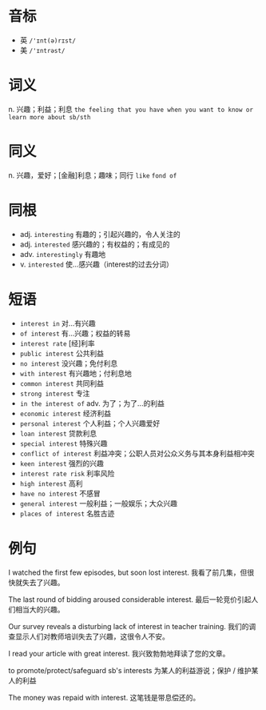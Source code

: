 # 音标

- 英 `/'ɪnt(ə)rɪst/`
- 美 `/'ɪntrəst/`

# 词义

n. 兴趣；利益；利息
`the feeling that you have when you want to know or learn more about sb/sth`

# 同义

n. 兴趣，爱好；[金融]利息；趣味；同行
`like` `fond of`

# 同根

- adj. `interesting` 有趣的；引起兴趣的，令人关注的
- adj. `interested` 感兴趣的；有权益的；有成见的
- adv. `interestingly` 有趣地
- v. `interested` 使…感兴趣（interest的过去分词）

# 短语

- `interest in` 对…有兴趣
- `of interest` 有…兴趣；权益的转易
- `interest rate` [经]利率
- `public interest` 公共利益
- `no interest` 没兴趣；免付利息
- `with interest` 有兴趣地；付利息地
- `common interest` 共同利益
- `strong interest` 专注
- `in the interest of` adv. 为了；为了...的利益
- `economic interest` 经济利益
- `personal interest` 个人利益；个人兴趣爱好
- `loan interest` 贷款利息
- `special interest` 特殊兴趣
- `conflict of interest` 利益冲突；公职人员对公众义务与其本身利益相冲突
- `keen interest` 强烈的兴趣
- `interest rate risk` 利率风险
- `high interest` 高利
- `have no interest` 不感冒
- `general interest` 一般利益；一般娱乐；大众兴趣
- `places of interest` 名胜古迹

# 例句

I watched the first few episodes, but soon lost interest.
我看了前几集，但很快就失去了兴趣。

The last round of bidding aroused considerable interest.
最后一轮竞价引起人们相当大的兴趣。

Our survey reveals a disturbing lack of interest in teacher training.
我们的调查显示人们对教师培训失去了兴趣，这很令人不安。

I read your article with great interest.
我兴致勃勃地拜读了您的文章。

to promote/protect/safeguard sb's interests
为某人的利益游说；保护 / 维护某人的利益

The money was repaid with interest.
这笔钱是带息偿还的。


